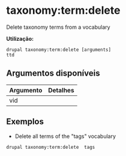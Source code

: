 # taxonomy:term:delete
Delete taxonomy terms from a vocabulary

**Utilização:**
```
drupal taxonomy:term:delete [arguments]
ttd
```

## Argumentos disponíveis
Argumento | Detalhes
---------|-------------
vid | 

## Exemplos
* Delete all terms of the "tags" vocabulary
```
drupal taxonomy:term:delete  tags
```

